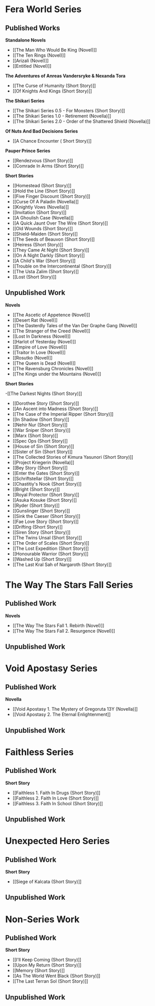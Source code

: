# Fera World Series

## Published Works

**Standalone Novels**

- [[The Man Who Would Be King (Novel)]]
- [[The Ten Rings (Novel)]]
- [[Arizali (Novel)]] 
- [[Entitled (Novel)]]

**The Adventures of Anreas Vandersryke & Nexanda Tora**

- [[The Curse of Humanity (Short Story)]]
- [[Of Knights And Kings (Short Story)]]

**The Shikari Series**

- [[The Shikari Series 0.5 - For Monsters (Short Story)]]
- [[The Shikari Series 1.0 - Retirement (Novella)]]
- [[The Shikari Series 2.0 - Order of the Shattered Shield (Novella)]]

**Of Nuts And Bad Decisions Series**

- [[A Chance Encounter ( Short Story)]]

**Pauper Prince Series**

- [[Rendezvous (Short Story)]]
- [[Comrade In Arms (Short Story)]]

**Short Stories**

- [[Homestead (Short Story)]]
- [[Hold the Line (Short Story)]]
- [[Five Finger Discount (Short Story)]]
- [[Curse Of A Paladin  (Novella)]]
- [[Knightly Vows (Novella)]]
- [[Invitation (Short Story)]]
- [[A Ghoulish Case (Novella)]]
- [[A Quick Jaunt Over The Wire (Short Story)]]
- [[Old Wounds (Short Story)]]
- [[Shield-Maiden (Short Story)]]
- [[The Seeds of Beauvon (Short Story)]]
- [[Heiress (Short Story)]]
- [[They Came At Night (Short Story)]]
- [[On A Night Darkly (Short Story)]]
- [[A Child's War (Short Story)]]
- [[Trouble on the Intercontinental (Short Story)]]
- [[The Usta Zalim (Short Story)]]
- [[Lost (Short Story)]] 

## Unpublished Work

**Novels**

- [[The Ascetic of Appetence (Novel)]]
- [[Desert Rat (Novel)]]
- [[The Dasterdly Tales of the Van Der Graphe Gang (Novel)]]
- [[The Stranger of the Creed (Novel)]]
- [[Lost In Darkness (Novel)]]
- [[Harlot of Yesterday (Novel)]]
- [[Empire of Love (Novel)]]
- [[Traitor In Love (Novel)]]
- [[Rosutko (Novel)]]
- [[The Queen is Dead (Novel)]]
- [[The Ravensburg Chronicles (Novel)]]
- [[The Kings under the Mountains (Novel)]]

**Short Stories**

 -[[The Darkest Nights (Short Story)]]
- [[Dorothee Story (Short Story)]]
- [[An Ascent into Madness (Short Story)]]
- [[The Case of the Imperial Ripper (Short Story)]]
- [[In Shadow (Short Story)]]
- [[Nehir Nur (Short Story)]]
- [[War Sniper (Short Story)]]
- [[Marx (Short Story)]]
- [[Spec Ops (Short Story)]]
- [[House of Sin (Short Story)]]
- [[Sister of Sin (Short Story)]]
- [[The Collected Stories of Kimura Yasunori (Short Story)]]
- [[Project Kriegerin (Novella)]]
- [[Bey Story (Short Story)]]
- [[Enter the Gates (Short Story)]]
- [[Schriftstellar (Short Story)]]
- [[Chastitiy's Nook (Short Story)]]
- [[Bright (Short Story)]]
- [[Royal Protector (Short Story)]]
- [[Asuka Kosuke (Short Story)]]
- [[Ryder (Short Story)]]
- [[Gunslinger (Short Story)]]
- [[Sink the Caeser (Short Story)]]
- [[Fae Love Story (Short Story)]]
- [[Drifting (Short Story)]]
- [[Siren Story (Short Story)]]
- [[The Twins Unsal (Short Story)]]
- [[The Order of Scales (Short Story)]]
- [[The Lost Expedition (Short Story)]]
- [[Honourable Warrior (Short Story)]]
- [[Washed Up (Short Story)]]
- [[The Last Kral Sah of Nargaroth (Short Story)]]

# The Way The Stars Fall Series

## Published Work

**Novels**

- [[The Way The Stars Fall 1. Rebirth (Novel)]]
- [[The Way The Stars Fall 2. Resurgence (Novel)]]

## Unpublished Work

# Void Apostasy Series

## Published Work

**Novella**

- [[Void Apostasy 1. The Mystery of Gregoruta 13Y (Novella)]]
- [[Void Apostasy 2. The Eternal Enlightenment]]

## Unpublished Work

# Faithless Series

## Published Work

**Short Story**

- [[Faithless 1. Faith In Drugs (Short Story)]]
- [[Faithless 2. Faith In Love (Short Story)]]
- [[Faithless 3. Faith In School (Short Story)]]

## Unpublished Work

# Unexpected Hero Series

## Published Work

**Short Story**

- [[Siege of Kalcata (Short Story)]]

## Unpublished Work

# Non-Series Work

## Published Work

**Short Story**

- [[I'll Keep Coming (Short Story)]]
- [[Upon My Return (Short Story)]]
- [[Memory (Short Story)]]
- [[As The World Went Black (Short Story)]]
- [[The Last Terran Sol (Short Story)]]

## Unpublished Work
